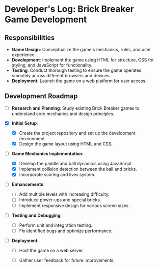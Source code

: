 # Developer's Log: Brick Breaker Game Development

## Responsibilities

- **Game Design**: Conceptualize the game's mechanics, rules, and user experience.
- **Development**: Implement the game using HTML for structure, CSS for styling, and JavaScript for functionality.
- **Testing**: Conduct thorough testing to ensure the game operates smoothly across different browsers and devices.
- **Deployment**: Launch the game on a web platform for user access.

## Development Roadmap

- [ ] **Research and Planning**: Study existing Brick Breaker games to understand core mechanics and design principles.
- [X] **Initial Setup**:

  - [X] Create the project repository and set up the development environment.
  - [X] Design the game layout using HTML and CSS.
- [ ] **Game Mechanics Implementation**:

  - [X] Develop the paddle and ball dynamics using JavaScript.
  - [X] Implement collision detection between the ball and bricks.
  - [X] Incorporate scoring and lives system.
- [ ] **Enhancements**:

  - [ ] Add multiple levels with increasing difficulty.
  - [ ] Introduce power-ups and special bricks.
  - [ ] Implement responsive design for various screen sizes.
- [ ] **Testing and Debugging**:

  - [ ] Perform unit and integration testing.
  - [ ] Fix identified bugs and optimize performance.
- [ ] **Deployment**:

  - [ ] Host the game on a web server.
  - [ ] Gather user feedback for future improvements.

